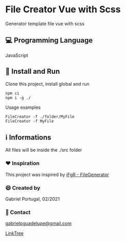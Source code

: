 # File Creator Vue with Scss
Generator template file vue with scss

## 💻 Programming Language
JavaScript

## 🚀 Install and Run
Clone this project, install global and run
```
npm ci
npm i -g ./

```
Usage examples
```
FileCreator -f ./folder/MyFile
FileCreator -f MyFile
```

## ℹ️ Informations
All files will be inside the ./src folder

### ♥️ Inspiration
This project was inspired by [iFgR - FileGenerator](https://github.com/iFgR/FileGenerator)

### 😄 Created by
Gabriel Portugal, 02/2021

### 📱 Contact
gabrielpguadelupe@gmail.com

[LinkTree](https://linktr.ee/gabrielportugal)